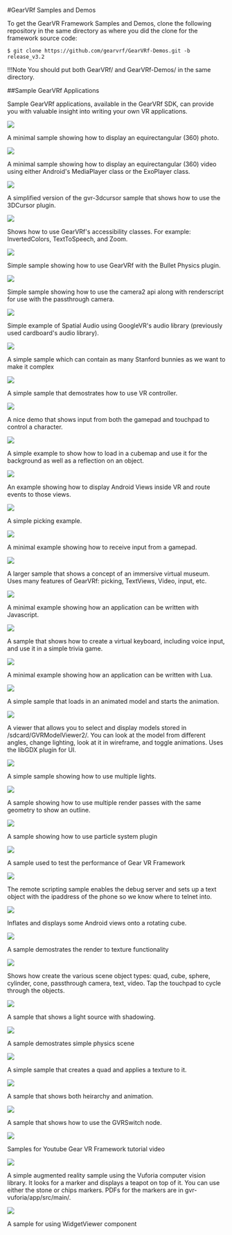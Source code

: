 
<link rel="stylesheet" href="https://maxcdn.bootstrapcdn.com/bootstrap/4.0.0/css/bootstrap.min.css" integrity="sha384-Gn5384xqQ1aoWXA+058RXPxPg6fy4IWvTNh0E263XmFcJlSAwiGgFAW/dAiS6JXm" crossorigin="anonymous">

<script src="https://code.jquery.com/jquery-3.2.1.slim.min.js" integrity="sha384-KJ3o2DKtIkvYIK3UENzmM7KCkRr/rE9/Qpg6aAZGJwFDMVNA/GpGFF93hXpG5KkN" crossorigin="anonymous"></script>
<script src="https://cdnjs.cloudflare.com/ajax/libs/popper.js/1.12.9/umd/popper.min.js" integrity="sha384-ApNbgh9B+Y1QKtv3Rn7W3mgPxhU9K/ScQsAP7hUibX39j7fakFPskvXusvfa0b4Q" crossorigin="anonymous"></script>
<script src="https://maxcdn.bootstrapcdn.com/bootstrap/4.0.0/js/bootstrap.min.js" integrity="sha384-JZR6Spejh4U02d8jOt6vLEHfe/JQGiRRSQQxSfFWpi1MquVdAyjUar5+76PVCmYl" crossorigin="anonymous"></script>

<style type="text/css">

.md-flex a {
    color: white;
}

.md-flex a:hover {
    text-decoration: none;
}

.md-nav a {
    color: black;
}

.md-nav a:hover {
    text-decoration: none;
}

.md-footer a {
    color: white;
}

.md-footer a:hover {
    text-decoration: none;
}

</style>

#GearVRf Samples and Demos

To get the GearVR Framework Samples and Demos, clone the following repository in the same directory as where you did the clone for the framework source code:

```
$ git clone https://github.com/gearvrf/GearVRf-Demos.git -b release_v3.2
```

!!!Note You should put both GearVRf/ and GearVRf-Demos/ in the same directory.


##Sample GearVRf Applications

Sample GearVRf applications, available in the GearVRf SDK, can provide you with valuable insight into writing your own VR applications.

<div class="container-fluid">
    <div class="row">
        <div class="col-12 col-lg-3">
            <img src="/images/samples/img_1_360photo.png">
            <p>A minimal sample showing how to display an equirectangular (360) photo.</p>
        </div>
        <div class="col-12 col-lg-3">
            <img src="/images/samples/img_2_360video.png">
            <p>A minimal sample showing how to display an equirectangular (360) video using either Android's MediaPlayer class or the ExoPlayer class.</p>
        </div>
        <div class="col-12 col-lg-3">
            <img src="/images/samples/img_3_3dcursor.png">
            <p>A simplified version of the gvr-3dcursor sample that shows how to use the 3DCursor plugin.</p>
        </div>
        <div class="col-12 col-lg-3">
            <img src="/images/samples/img_4_accessibility.png">
            <p>Shows how to use GearVRf's accessibility classes. For example: InvertedColors, TextToSpeech, and Zoom.</p>
        </div>
    </div>
    <div class="row">
        <div class="col-12 col-lg-3">
            <img src="/images/samples/img_5_physics.png">
            <p>Simple sample showing how to use GearVRf with the Bullet Physics plugin.</p>
        </div>
        <div class="col-12 col-lg-3">
            <img src="/images/samples/img_6_camera.png">
            <p>Simple sample showing how to use the camera2 api along with renderscript for use with the passthrough camera.</p>
        </div>
        <div class="col-12 col-lg-3">
            <img src="/images/samples/img_7_audio.png">
            <p>Simple example of Spatial Audio using GoogleVR's audio library (previously used cardboard's audio library).</p>
        </div>
        <div class="col-12 col-lg-3">
            <img src="/images/samples/img_8_complex_scene.png">
            <p>A simple sample which can contain as many Stanford bunnies as we want to make it complex</p>
        </div>
    </div>
    <div class="row">
        <div class="col-12 col-lg-3">
            <img src="/images/samples/img_9_controller.png">
            <p>A simple sample that demostrates how to use VR controller.</p>
        </div>
        <div class="col-12 col-lg-3">
            <img src="/images/samples/img_10_controls.png">
            <p>A nice demo that shows input from both the gamepad and touchpad to control a character.</p>
        </div>
        <div class="col-12 col-lg-3">
            <img src="/images/samples/img_11_cubemap.png">
            <p>A simple example to show how to load in a cubemap and use it for the background as well as a reflection on an object.</p>
        </div>
        <div class="col-12 col-lg-3">
            <img src="/images/samples/img_12_events.png">
            <p>An example showing how to display Android Views inside VR and route events to those views.</p>
        </div>
    </div>
    <div class="row">
        <div class="col-12 col-lg-3">
            <img src="/images/samples/img_13_eyepicking.png">
            <p>A simple picking example.</p>
        </div>
        <div class="col-12 col-lg-3">
            <img src="/images/samples/img_14_gamepad.png">
            <p>A minimal example showing how to receive input from a gamepad.</p>
        </div>
        <div class="col-12 col-lg-3">
            <img src="/images/samples/img_15_immersepedia.png">
            <p>A larger sample that shows a concept of an immersive virtual museum. Uses many features of GearVRf: picking, TextViews, Video, input, etc.</p>
        </div>
        <div class="col-12 col-lg-3">
            <img src="/images/samples/img_16_javascript.png">
            <p>A minimal example showing how an application can be written with Javascript.</p>
        </div>
    </div>
    <div class="row">
        <div class="col-12 col-lg-3">
            <img src="/images/samples/img_17_keyboard.png">
            <p>A sample that shows how to create a virtual keyboard, including voice input, and use it in a simple trivia game.</p>
        </div>
        <div class="col-12 col-lg-3">
            <img src="/images/samples/img_18_lua.png">
            <p>A minimal example showing how an application can be written with Lua.</p>
        </div>
        <div class="col-12 col-lg-3">
            <img src="/images/samples/img_19_meshanimation.png">
            <p>A simple sample that loads in an animated model and starts the animation.</p>
        </div>
        <div class="col-12 col-lg-3">
            <img src="/images/samples/img_20_modelviewer.png">
            <p>A viewer that allows you to select and display models stored in /sdcard/GVRModelViewer2/. You can look at the model from different angles, change lighting, look at it in wireframe, and toggle animations. Uses the libGDX plugin for UI.</p>
        </div>
    </div>
    <div class="row">
        <div class="col-12 col-lg-3">
            <img src="/images/samples/img_21_multilight.png">
            <p>A simple sample showing how to use multiple lights.</p>
        </div>
        <div class="col-12 col-lg-3">
            <img src="/images/samples/img_22_outline.png">
            <p>A sample showing how to use multiple render passes with the same geometry to show an outline.</p>
        </div>
        <div class="col-12 col-lg-3">
            <img src="/images/samples/img_23_particle.png">
            <p>A sample showing how to use particle system plugin</p>
        </div>
        <div class="col-12 col-lg-3">
            <img src="/images/samples/img_24_performance.png">
            <p>A sample used to test the performance of Gear VR Framework</p>
        </div>
    </div>
    <div class="row">
        <div class="col-12 col-lg-3">
            <img src="/images/samples/img_25_remotescripting.png">
            <p>The remote scripting sample enables the debug server and sets up a text object with the ipaddress of the phone so we know where to telnet into.</p>
        </div>
        <div class="col-12 col-lg-3">
            <img src="/images/samples/img_26_renderableview.png">
            <p>Inflates and displays some Android views onto a rotating cube.</p>
        </div>
        <div class="col-12 col-lg-3">
            <img src="/images/samples/img_27_rendertotexture.png">
            <p>A sample demostrates the render to texture functionality</p>
        </div>
        <div class="col-12 col-lg-3">
            <img src="/images/samples/img_28_sceneobject.png">
            <p>Shows how create the various scene object types: quad, cube, sphere, cylinder, cone, passthrough camera, text, video. Tap the touchpad to cycle through the objects.</p>
        </div>
    </div>
    <div class="row">
        <div class="col-12 col-lg-3">
            <img src="/images/samples/img_29_shadows.png">
            <p>A sample that shows a light source with shadowing.</p>
        </div>
        <div class="col-12 col-lg-3">
            <img src="/images/samples/img_30_simplePhysics.png">
            <p>A sample demostrates simple physics scene</p>
        </div>
        <div class="col-12 col-lg-3">
            <img src="/images/samples/img_31_simplesample.png">
            <p>A simple sample that creates a quad and applies a texture to it.</p>
        </div>
        <div class="col-12 col-lg-3">
            <img src="/images/samples/img_32_solarsystem.png">
            <p>A sample that shows both heirarchy and animation.</p>
        </div>
    </div>
    <div class="row">
        <div class="col-12 col-lg-3">
            <img src="/images/samples/img_33_switch.png">
            <p>A sample that shows how to use the GVRSwitch node.</p>
        </div>
        <div class="col-12 col-lg-3">
            <img src="/images/samples/img_34_tutorial_lesson.png">
            <p>Samples for Youtube Gear VR Framework tutorial video </p>
        </div>
        <div class="col-12 col-lg-3">
            <img src="/images/samples/img_35_ar.png">
            <p>A simple augmented reality sample using the Vuforia computer vision library. It looks for a marker and displays a teapot on top of it. You can use either the stone or chips markers. PDFs for the markers are in gvr-vuforia/app/src/main/.</p>
        </div>
        <div class="col-12 col-lg-3">
            <img src="/images/samples/img_36_widgetviewer.png">
            <p>A sample for using WidgetViewer component</p>
        </div>
    </div>
</div>

